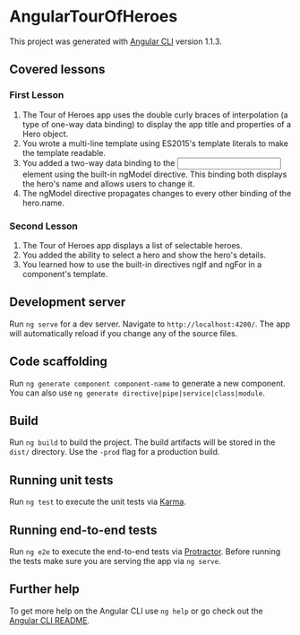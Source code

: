 # AngularTourOfHeroes

This project was generated with [Angular CLI](https://github.com/angular/angular-cli) version 1.1.3.


## Covered lessons

### First Lesson 
1. The Tour of Heroes app uses the double curly braces of interpolation (a type of one-way data binding) to display the app title and properties of a Hero object.
2. You wrote a multi-line template using ES2015's template literals to make the template readable.
3. You added a two-way data binding to the <input> element using the built-in ngModel directive. This binding both displays the hero's name and allows users to change it.
4. The ngModel directive propagates changes to every other binding of the hero.name.


### Second Lesson 
1. The Tour of Heroes app displays a list of selectable heroes.
2. You added the ability to select a hero and show the hero's details.
3. You learned how to use the built-in directives ngIf and ngFor in a component's template.
## Development server

Run `ng serve` for a dev server. Navigate to `http://localhost:4200/`. The app will automatically reload if you change any of the source files.

## Code scaffolding

Run `ng generate component component-name` to generate a new component. You can also use `ng generate directive|pipe|service|class|module`.

## Build

Run `ng build` to build the project. The build artifacts will be stored in the `dist/` directory. Use the `-prod` flag for a production build.

## Running unit tests

Run `ng test` to execute the unit tests via [Karma](https://karma-runner.github.io).

## Running end-to-end tests

Run `ng e2e` to execute the end-to-end tests via [Protractor](http://www.protractortest.org/).
Before running the tests make sure you are serving the app via `ng serve`.

## Further help

To get more help on the Angular CLI use `ng help` or go check out the [Angular CLI README](https://github.com/angular/angular-cli/blob/master/README.md).
